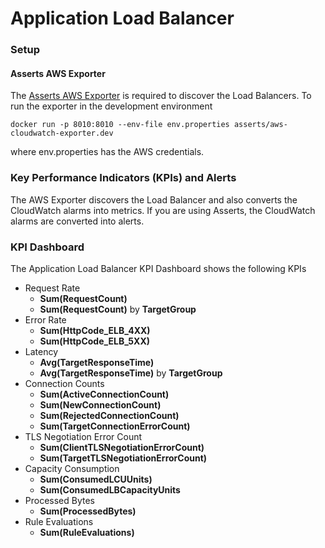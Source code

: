 # Application Load Balancer

### Setup

#### **Asserts AWS Exporter**

The [Asserts AWS Exporter](https://github.com/asserts/aws-cloudwatch-exporter) is required to discover the Load Balancers. To run the exporter in the development environment

```
docker run -p 8010:8010 --env-file env.properties asserts/aws-cloudwatch-exporter.dev 
```

where env.properties has the AWS credentials.

### Key Performance Indicators (KPIs) and Alerts

The AWS Exporter discovers the Load Balancer and also converts the CloudWatch alarms into metrics. If you are using Asserts, the CloudWatch alarms are converted into alerts.

### KPI Dashboard

The Application Load Balancer KPI Dashboard shows the following KPIs

* Request Rate
  * **Sum(RequestCount)**
  * **Sum(RequestCount)** by **TargetGroup**
* Error Rate
  * **Sum(HttpCode\_ELB\_4XX)**
  * **Sum(HttpCode\_ELB\_5XX)**
* Latency
  * **Avg(TargetResponseTime)**
  * **Avg(TargetResponseTime)** by **TargetGroup**
* Connection Counts
  * **Sum(ActiveConnectionCount)**
  * **Sum(NewConnectionCount)**
  * **Sum(RejectedConnectionCount)**
  * **Sum(TargetConnectionErrorCount)**
* TLS Negotiation Error Count
  * **Sum(ClientTLSNegotiationErrorCount)**
  * **Sum(TargetTLSNegotiationErrorCount)**
* Capacity Consumption
  * **Sum(ConsumedLCUUnits)**
  * **Sum(ConsumedLBCapacityUnits**
* Processed Bytes
  * **Sum(ProcessedBytes)**
* Rule Evaluations
  * **Sum(RuleEvaluations)**
